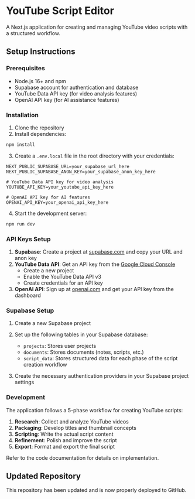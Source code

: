 # YouTube Script Editor

A Next.js application for creating and managing YouTube video scripts with a structured workflow.

## Setup Instructions

### Prerequisites

- Node.js 16+ and npm
- Supabase account for authentication and database
- YouTube Data API key (for video analysis features)
- OpenAI API key (for AI assistance features)

### Installation

1. Clone the repository
2. Install dependencies:
```bash
npm install
```

3. Create a `.env.local` file in the root directory with your credentials:
```
NEXT_PUBLIC_SUPABASE_URL=your_supabase_url_here
NEXT_PUBLIC_SUPABASE_ANON_KEY=your_supabase_anon_key_here

# YouTube Data API key for video analysis
YOUTUBE_API_KEY=your_youtube_api_key_here

# OpenAI API key for AI features
OPENAI_API_KEY=your_openai_api_key_here
```

4. Start the development server:
```bash
npm run dev
```

### API Keys Setup

1. **Supabase**: Create a project at [supabase.com](https://supabase.com) and copy your URL and anon key
2. **YouTube Data API**: Get an API key from the [Google Cloud Console](https://console.cloud.google.com)
   - Create a new project
   - Enable the YouTube Data API v3
   - Create credentials for an API key
3. **OpenAI API**: Sign up at [openai.com](https://openai.com) and get your API key from the dashboard

### Supabase Setup

1. Create a new Supabase project
2. Set up the following tables in your Supabase database:
   - `projects`: Stores user projects
   - `documents`: Stores documents (notes, scripts, etc.)
   - `script_data`: Stores structured data for each phase of the script creation workflow

3. Create the necessary authentication providers in your Supabase project settings

### Development

The application follows a 5-phase workflow for creating YouTube scripts:

1. **Research**: Collect and analyze YouTube videos
2. **Packaging**: Develop titles and thumbnail concepts
3. **Scripting**: Write the actual script content
4. **Refinement**: Polish and improve the script
5. **Export**: Format and export the final script

Refer to the code documentation for details on implementation.

## Updated Repository
This repository has been updated and is now properly deployed to GitHub. 